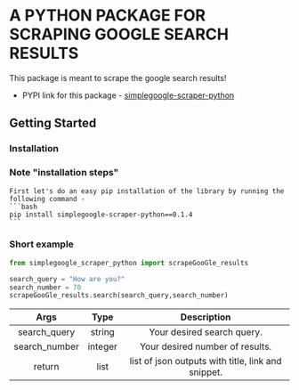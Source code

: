 # A PYTHON PACKAGE FOR SCRAPING GOOGLE SEARCH RESULTS

This package is meant to scrape the google search results!

- PYPI link for this package - [simplegoogle-scraper-python](https://pypi.org/project/simplegoogle-scraper-python/0.1.4/)

## Getting Started

### Installation

### Note "installation steps"
    First let's do an easy pip installation of the library by running the following command -
    ```bash
    pip install simplegoogle-scraper-python==0.1.4
    ```

### Short example
```python
from simplegoogle_scraper_python import scrapeGooGle_results

search_query = "How are you?"
search_number = 70
scrapeGooGle_results.search(search_query,search_number)
```


| Args      | Type | Description     |
| :---:|:----:   |:---: |
| search_query      | string       | Your desired search query.   |
|  search_number  | integer        | Your desired number of results.      |
|  return  | list       | list of json outputs with title, link and snippet.      |
